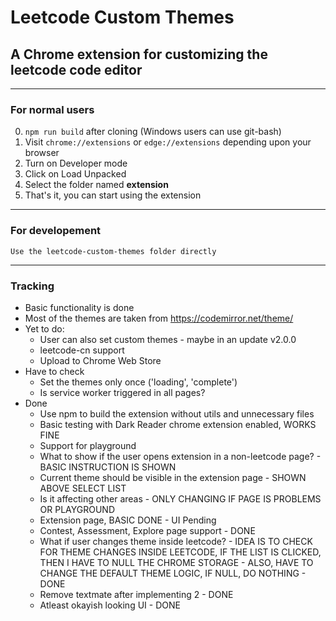 # Leetcode Custom Themes
## A Chrome extension for customizing the leetcode code editor

<hr>

### For normal users
0. `npm run build` after cloning (Windows users can use git-bash)
1. Visit `chrome://extensions` or `edge://extensions` depending upon your browser
2. Turn on Developer mode
3. Click on Load Unpacked 
4. Select the folder named <b>extension</b> 
5. That's it, you can start using the extension 

<hr>

### For developement
`Use the leetcode-custom-themes folder directly`

<hr>

### Tracking

* Basic functionality is done
* Most of the themes are taken from https://codemirror.net/theme/
* Yet to do:   
    * User can also set custom themes - maybe in an update v2.0.0
    * leetcode-cn support
    * Upload to Chrome Web Store
* Have to check
    * Set the themes only once ('loading', 'complete')
    * Is service worker triggered in all pages?
* Done
    * Use npm to build the extension without utils and unnecessary files
    * Basic testing with Dark Reader chrome extension enabled, WORKS FINE
    * Support for playground 
    * What to show if the user opens extension in a non-leetcode page? - BASIC INSTRUCTION IS SHOWN
    * Current theme should be visible in the extension page - SHOWN ABOVE SELECT LIST
    * Is it affecting other areas - ONLY CHANGING IF PAGE IS PROBLEMS OR PLAYGROUND
    * Extension page, BASIC DONE - UI Pending
    * Contest, Assessment, Explore page support - DONE
    * What if user changes theme inside leetcode? - IDEA IS TO CHECK FOR THEME CHANGES INSIDE LEETCODE, IF THE LIST IS CLICKED, THEN I HAVE TO NULL THE CHROME STORAGE - ALSO, HAVE TO CHANGE THE DEFAULT THEME LOGIC, IF NULL, DO NOTHING - DONE
    * Remove textmate after implementing 2 - DONE
    * Atleast okayish looking UI - DONE
